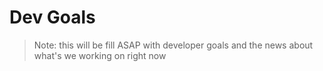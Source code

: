 # Dev Goals

> Note: this will be fill ASAP with developer goals and the news about what's we working on right now
